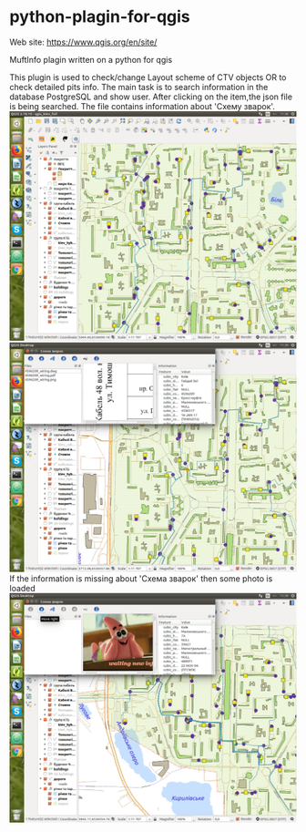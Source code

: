 # python-plagin-for-qgis
  Web site: https://www.qgis.org/en/site/
  
  MuftInfo plagin written on a python for qgis
  
  This plugin is used to check/change Layout scheme of CTV objects OR to check detailed pits info.
  The main task is to search information in the database PostgreSQL and show user. After clicking on the item,the json file is being searched. The file contains information about 'Схему зварок'.
![](1.png)
![](2.png)
If the information is missing about 'Схема зварок' then some photo is loaded
![](3.png)
